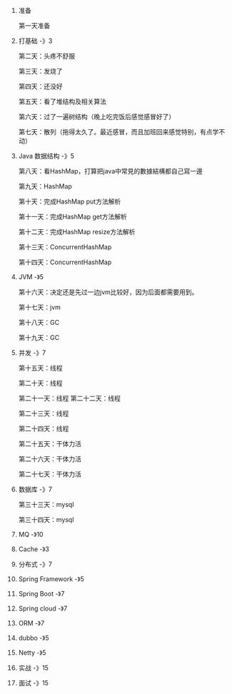 1. 准备

   第一天准备

2. 打基础							-》3

   第二天：头疼不舒服

   第三天：发烧了

   第四天：还没好

   第五天：看了堆结构及相关算法

   第六天：过了一遍树结构（晚上吃完饭后感觉感冒好了）

   第七天：散列（拖得太久了。最近感冒，而且加班回来感觉特别，有点学不动）

3. Java 数据结构                -》5

   第八天：看HashMap，打算把java中常見的數據結構都自己寫一邊

   第九天：HashMap

   第十天：完成HashMap put方法解析

   第十一天：完成HashMap get方法解析

   第十二天：完成HashMap resize方法解析

   第十三天：ConcurrentHashMap

   第十四天：ConcurrentHashMap

4. JVM                                -》5

   第十六天：决定还是先过一边jvm比较好，因为后面都需要用到。

   第十七天：jvm

   第十八天：GC

   第十九天：GC

5. 并发                                -》7

   第十五天：线程

   第二十天：线程

   第二十一天：线程
   第二十二天：线程
   
   第二十三天：线程
   
   第二十四天：线程
   
   第二十五天：干体力活
   
   第二十六天：干体力活
   
   第二十七天：干体力活
   
6. 数据库                            -》7

   第三十三天：mysql

   第三十四天：mysql

7. MQ                                 -》10

8. Cache                            -》3

9. 分布式                           -》7

10. Spring  Framework     -》5

11. Spring Boot                 -》7

12. Spring cloud                -》7

13. ORM                              -》7

14. dubbo                           -》5

15. Netty                             -》5

16. 实战                               -》15

17. 面试                               -》15
